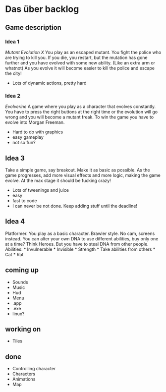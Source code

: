 # Das über backlog

## Game description


### Idea 1
_Mutant Evolution X_
You play as an escaped mutant. You fight the police who are trying to kill you.
If you die, you restart, but the mutation has gone further and you have evolved with
some new ability. (Like an extra arm or whatnot)
As you evolve it will become easier to kill the police and escape the city!
- Lots of dynamic actions, pretty hard

### Idea 2
_Evolverine_ 
A game where you play as a character that evolves constantly. 
You have to press the right buttons at the right time or the evolution
will go wrong and you will become a mutant freak.
To win the game you have to evolve into Morgan Freeman.
- Hard to do with graphics
- easy gameplay
- not so fun?

## Idea 3
Take a simple game, say breakout. Make it as basic as possible. As the game progresses, 
add more visual effects and more logic, making the game evolve. At the max stage it
should be fucking crazy!
- Lots of tweenings and juice
- easy
- fast to code
- I can never be not done. Keep adding stuff until the deadline! 

## Idea 4
Platformer.
You play as a basic character.
Brawler style.
No cam, screens instead.
You can alter your own DNA to use different abilities, buy only one at a time?
Think Heroes. But you have to steal DNA from other people.
Abilities:
	* Invulnerable
	* Invisible
	* Strength
	* Take abilities from others
	* Cat
	* Rat

## coming up
* Sounds
* Music
* Hud
* Menu
* .app
* .exe
* linux?

## working on
* Tiles

## done
* Controlling character
* Characters
* Animations
* Map